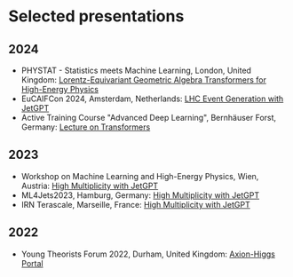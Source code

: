 # Selected presentations

## 2024

- PHYSTAT - Statistics meets Machine Learning, London, United Kingdom: [Lorentz-Equivariant Geometric Algebra Transformers for High-Energy Physics](2024/phystat_lgatr_2024.pdf)
- EuCAIFCon 2024, Amsterdam, Netherlands: [LHC Event Generation with JetGPT](2024/eucaifcon_jetgpt_2024.pdf)
- Active Training Course "Advanced Deep Learning", Bernhäuser Forst, Germany: [Lecture on Transformers](2024/erum_lecture_2024.pdf)

## 2023

- Workshop on Machine Learning and High-Energy Physics, Wien, Austria: [High Multiplicity with JetGPT](2023/gluehwien_jetgpt_2023.pdf)
- ML4Jets2023, Hamburg, Germany: [High Multiplicity with JetGPT](2023/ml4jets_jetgpt_2023.pdf)
- IRN Terascale, Marseille, France: [High Multiplicity with JetGPT](2023/terascale_jetgpt_2023.pdf)

## 2022

- Young Theorists Forum 2022, Durham, United Kingdom: [Axion-Higgs Portal](2022/ytf_axionhiggs_2022.pdf)